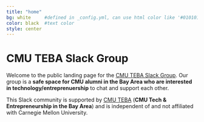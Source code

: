 ```yaml
---
title: "home"
bg: white     #defined in _config.yml, can use html color like '#010101'
color: black  #text color
style: center
---
```


# CMU TEBA Slack Group

Welcome to the public landing page for the <a href="https://cmuteba.slack.com/">CMU TEBA Slack Group</a>. Our group is a <strong>safe space for CMU alumni in the Bay Area who are interested in technology/entreprenuership</strong> to chat and support each other.

This Slack community is supported by <a href="https://cmuteba.com/">CMU TEBA</a> (<strong>CMU Tech & Entrepreneurship in the Bay Area</strong>) and is independent of and not affiliated with Carnegie Mellon University.



